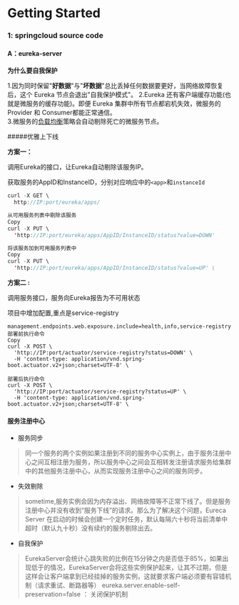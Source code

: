 # Getting Started

### 1: springcloud source code 

#### A：eureka-server

**为什么要自我保护**

1.因为同时保留"**好数据**"与"**坏数据**"总比丢掉任何数据要更好，当网络故障恢复后，这个 Eureka 节点会退出"自我保护模式"。 
2.Eureka 还有客户端缓存功能(也就是微服务的缓存功能)。即便 Eureka 集群中所有节点都宕机失效，微服务的 Provider 和 Consumer都能正常通信。  
3.微服务的[负载均衡](https://cloud.tencent.com/product/clb?from=10680)策略会自动剔除死亡的微服务节点。

#####优雅上下线

**方案一：**

调用Eureka的接口，让Eureka自动剔除该服务IP。

获取服务的AppID和InstanceID，分别对应响应中的`<app>`和`instanceId`

```java
curl -X GET \
  http://IP:port/eureka/apps/

从可用服务列表中剔除该服务
Copy
curl -X PUT \
  'http://IP:port/eureka/apps/AppID/InstanceID/status?value=DOWN'

将该服务加到可用服务列表中
Copy
curl -X PUT \
  'http://IP:port/eureka/apps/AppID/InstanceID/status?value=UP' \
```

**方案二 :**

调用服务接口，服务向Eureka报告为不可用状态

项目中增加配置,重点是service-registry

```
management.endpoints.web.exposure.include=health,info,service-registry
部署前执行命令
Copy
curl -X POST \
  'http://IP:port/actuator/service-registry?status=DOWN' \
  -H 'content-type: application/vnd.spring-boot.actuator.v2+json;charset=UTF-8' \

部署后执行命令
curl -X POST \
  'http://IP:port/actuator/service-registry?status=UP' \
  -H 'content-type: application/vnd.spring-boot.actuator.v2+json;charset=UTF-8' \
```

#### 服务注册中心

- 服务同步

> 同一个服务的两个实例如果注册到不同的服务中心实例上，由于服务注册中心之间互相注册为服务，所以服务中心之间会互相转发注册请求服务给集群中的其他服务注册中心，从而实现服务注册中心之间的服务同步。

- 失效剔除

> sometime,服务实例会因为内存溢出、网络故障等不正常下线了。但是服务注册中心并没有收到“服务下线”的请求。那么为了解决这个问题，Eureca Server 在启动的时候会创建一个定时任务，默认每隔六十秒将当前清单中超时（默认九十秒）没有续约的服务剔除出去。

- 自我保护

> EurekaServer会统计心跳失败的比例在15分钟之内是否低于85%，如果出现低于的情况，EurekaServer会将这些实例保护起来，让其不过期，但是这样会让客户端拿到已经挂掉的服务实例，这就要求客户端必须要有容错机制（请求重试、断路器等） eureka.server.enable-self-preservation=false ： 关闭保护机制